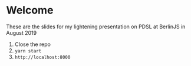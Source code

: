 # Welcome

These are the slides for my lightening presentation on PDSL at BerlinJS in August 2019

1. Close the repo
2. `yarn start`
3. `http://localhost:8000`
